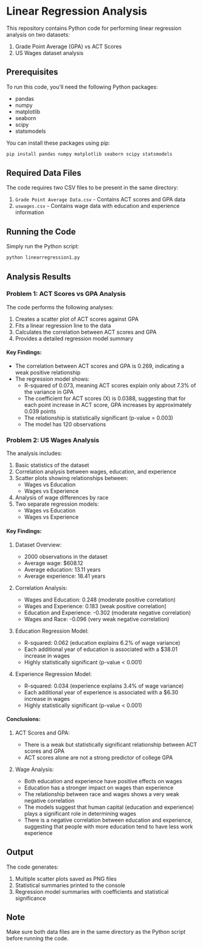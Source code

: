 # Linear Regression Analysis

This repository contains Python code for performing linear regression analysis on two datasets:
1. Grade Point Average (GPA) vs ACT Scores
2. US Wages dataset analysis

## Prerequisites

To run this code, you'll need the following Python packages:
- pandas
- numpy
- matplotlib
- seaborn
- scipy
- statsmodels

You can install these packages using pip:
```bash
pip install pandas numpy matplotlib seaborn scipy statsmodels
```

## Required Data Files

The code requires two CSV files to be present in the same directory:
1. `Grade Point Average Data.csv` - Contains ACT scores and GPA data
2. `uswages.csv` - Contains wage data with education and experience information

## Running the Code

Simply run the Python script:
```bash
python linearregression1.py
```

## Analysis Results

### Problem 1: ACT Scores vs GPA Analysis

The code performs the following analyses:
1. Creates a scatter plot of ACT scores against GPA
2. Fits a linear regression line to the data
3. Calculates the correlation between ACT scores and GPA
4. Provides a detailed regression model summary

#### Key Findings:
- The correlation between ACT scores and GPA is 0.269, indicating a weak positive relationship
- The regression model shows:
  - R-squared of 0.073, meaning ACT scores explain only about 7.3% of the variance in GPA
  - The coefficient for ACT scores (X) is 0.0388, suggesting that for each point increase in ACT score, GPA increases by approximately 0.039 points
  - The relationship is statistically significant (p-value = 0.003)
  - The model has 120 observations

### Problem 2: US Wages Analysis

The analysis includes:
1. Basic statistics of the dataset
2. Correlation analysis between wages, education, and experience
3. Scatter plots showing relationships between:
   - Wages vs Education
   - Wages vs Experience
4. Analysis of wage differences by race
5. Two separate regression models:
   - Wages vs Education
   - Wages vs Experience

#### Key Findings:
1. Dataset Overview:
   - 2000 observations in the dataset
   - Average wage: $608.12
   - Average education: 13.11 years
   - Average experience: 18.41 years

2. Correlation Analysis:
   - Wages and Education: 0.248 (moderate positive correlation)
   - Wages and Experience: 0.183 (weak positive correlation)
   - Education and Experience: -0.302 (moderate negative correlation)
   - Wages and Race: -0.096 (very weak negative correlation)

3. Education Regression Model:
   - R-squared: 0.062 (education explains 6.2% of wage variance)
   - Each additional year of education is associated with a $38.01 increase in wages
   - Highly statistically significant (p-value < 0.001)

4. Experience Regression Model:
   - R-squared: 0.034 (experience explains 3.4% of wage variance)
   - Each additional year of experience is associated with a $6.30 increase in wages
   - Highly statistically significant (p-value < 0.001)

#### Conclusions:
1. ACT Scores and GPA:
   - There is a weak but statistically significant relationship between ACT scores and GPA
   - ACT scores alone are not a strong predictor of college GPA

2. Wage Analysis:
   - Both education and experience have positive effects on wages
   - Education has a stronger impact on wages than experience
   - The relationship between race and wages shows a very weak negative correlation
   - The models suggest that human capital (education and experience) plays a significant role in determining wages
   - There is a negative correlation between education and experience, suggesting that people with more education tend to have less work experience

## Output

The code generates:
1. Multiple scatter plots saved as PNG files
2. Statistical summaries printed to the console
3. Regression model summaries with coefficients and statistical significance

## Note

Make sure both data files are in the same directory as the Python script before running the code. 
